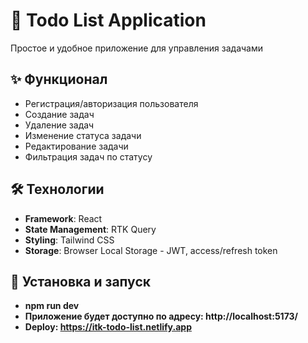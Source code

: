 # 📝 Todo List Application

Простое и удобное приложение для управления задачами

## ✨ Функционал

- Регистрация/авторизация пользователя
- Создание задач
- Удаление задач
- Изменение статуса задачи
- Редактирование задачи
- Фильтрация задач по статусу

## 🛠 Технологии

- **Framework**: React
- **State Management**: RTK Query
- **Styling**: Tailwind CSS
- **Storage**: Browser Local Storage - JWT, access/refresh token

## 🚀 Установка и запуск

- **npm run dev**
- **Приложение будет доступно по адресу: http://localhost:5173/**
- **Deploy: https://itk-todo-list.netlify.app**
